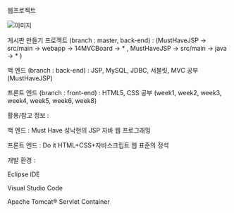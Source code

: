 웹프로젝트 

![이미지](https://user-images.githubusercontent.com/82083624/208305147-4e664578-36f3-49ec-a554-75c9893ae153.PNG)

게시판 만들기 프로젝트 (branch : master, back-end) : (MustHaveJSP -> src/main -> webapp -> 14MVCBoard -> * , MustHaveJSP -> src/main -> java -> * )

백 엔드 (branch : back-end) : JSP, MySQL, JDBC, 서블릿, MVC 공부 (MustHaveJSP)

프론트 엔드 (branch : front-end) : HTML5, CSS 공부 (week1, week2, week3, week4, week5, week6, week8)



활용/참고 정보 :

백 엔드 : Must Have 성낙현의 JSP 자바 웹 프로그래밍

프론트 엔드 : Do it HTML+CSS+자바스크립트 웹 표준의 정석

개발 환경 :

Eclipse IDE

Visual Studio Code

Apache Tomcat® Servlet Container
